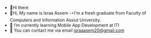 - 👋Hi there 
- 🔭Hi, My name is Israa Assem
-⚡I'm a fresh graduate from Faculty of Computers and Information Assiut University.
- 🌱 I’m currently learning Mobile App Development at ITI
- 💬 You can contact me via email israaasem20@gmail.com


